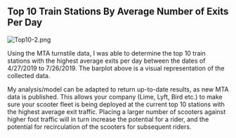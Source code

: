 ## Top 10 Train Stations By Average Number of Exits Per Day
![Top10-2.png](attachment:Top10-2.png)

Using the MTA turnstile data, I was able to determine the top 10 train stations with the highest average exits per day between the dates of 4/27/2019 to 7/26/2019. The barplot above is a visual representation of the collected data.

My analysis/model can be adapted to return up-to-date results, as new MTA data is published. This allows your company (Lime, Lyft, Bird etc.) to make sure your scooter fleet is being deployed at the current top 10 stations with the highest average exit traffic. Placing a larger number of scooters against higher foot traffic will in turn increase the potential for a rider, and the potential for recirculation of the scooters for subsequent riders.  


```python

```
